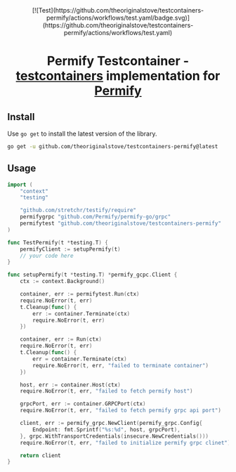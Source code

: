 <!-- markdownlint-configure-file {
  "MD033": false,
  "MD041": false
} -->
<div align="center">
[![Test](https://github.com/theoriginalstove/testcontainers-permify/actions/workflows/test.yaml/badge.svg)](https://github.com/theoriginalstove/testcontainers-permify/actions/workflows/test.yaml)

 
# Permify Testcontainer - [testcontainers](https://www.testcontainers.org/) implementation for [Permify](https://permify.co)

</div>

## Install

Use `go get` to install the latest version of the library.

```bash
go get -u github.com/theoriginalstove/testcontainers-permify@latest
```

## Usage

```go
import (
    "context"
    "testing"

    "github.com/stretchr/testify/require"
	permifygrpc "github.com/Permify/permify-go/grpc"
    permifytest "github.com/theoriginalstove/testcontainers-permify"
)

func TestPermify(t *testing.T) {
    permifyClient := setupPermify(t)
    // your code here
}

func setupPermify(t *testing.T) *permify_gcpc.Client {
    ctx := context.Background()

    container, err := permifytest.Run(ctx)
    require.NoError(t, err)
    t.Cleanup(func() {
        err := container.Terminate(ctx)
        require.NoError(t, err)
    })

	container, err := Run(ctx)
	require.NoError(t, err)
	t.Cleanup(func() {
		err = container.Terminate(ctx)
		require.NoError(t, err, "failed to terminate container")
	})

	host, err := container.Host(ctx)
	require.NoError(t, err, "failed to fetch permify host")

	grpcPort, err := container.GRPCPort(ctx)
	require.NoError(t, err, "failed to fetch permify grpc api port")

	client, err := permify_grpc.NewClient(permify_grpc.Config{
		Endpoint: fmt.Sprintf("%s:%d", host, grpcPort),
	}, grpc.WithTransportCredentials(insecure.NewCredentials()))
	require.NoError(t, err, "failed to initialize permify grpc clinet")

    return client
}
```

